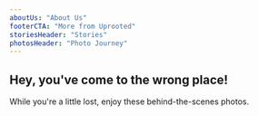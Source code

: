```yaml
---
aboutUs: "About Us"
footerCTA: "More from Uprooted"
storiesHeader: "Stories"
photosHeader: "Photo Journey"
---
```

<div class="error__text flex-column">
  <h2>Hey, you've come to the wrong place!</h2>
  <p>While you're a little lost, enjoy these behind-the-scenes photos.</p>
</div>